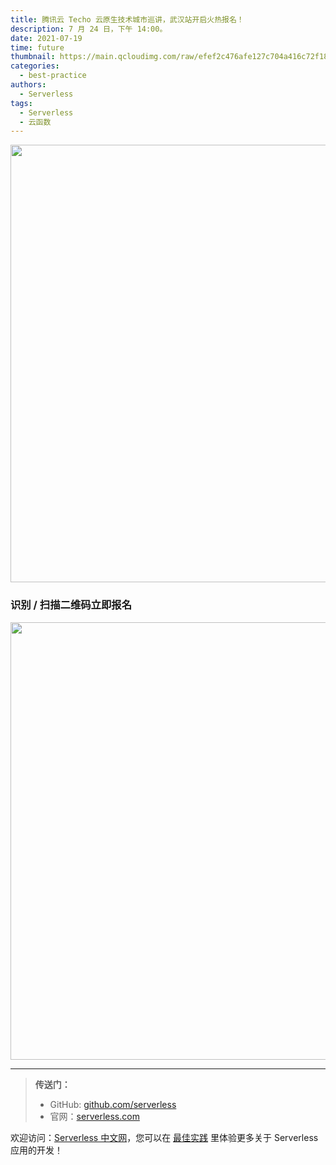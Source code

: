 ```yaml
---
title: 腾讯云 Techo 云原生技术城市巡讲，武汉站开启火热报名！
description: 7 月 24 日，下午 14:00。
date: 2021-07-19
time: future
thumbnail: https://main.qcloudimg.com/raw/efef2c476afe127c704a416c72f1890d.jpg
categories:
  - best-practice
authors:
  - Serverless
tags:
  - Serverless
  - 云函数
---
```


<img src="https://main.qcloudimg.com/raw/db0eb9dde1d254a90312f6d6fd970262.jpg" width="700"/>



### 识别 / 扫描二维码立即报名



<img src="https://main.qcloudimg.com/raw/3782b88d87849f1a1d7b63d282b358aa.jpg" width="700"/>





---



> **传送门：**
>
> - GitHub: [github.com/serverless](https://github.com/serverless/serverless/blob/master/README_CN.md)
> - 官网：[serverless.com](https://serverless.com/)



欢迎访问：[Serverless 中文网](https://serverlesscloud.cn/)，您可以在 [最佳实践](https://serverlesscloud.cn/best-practice) 里体验更多关于 Serverless 应用的开发！